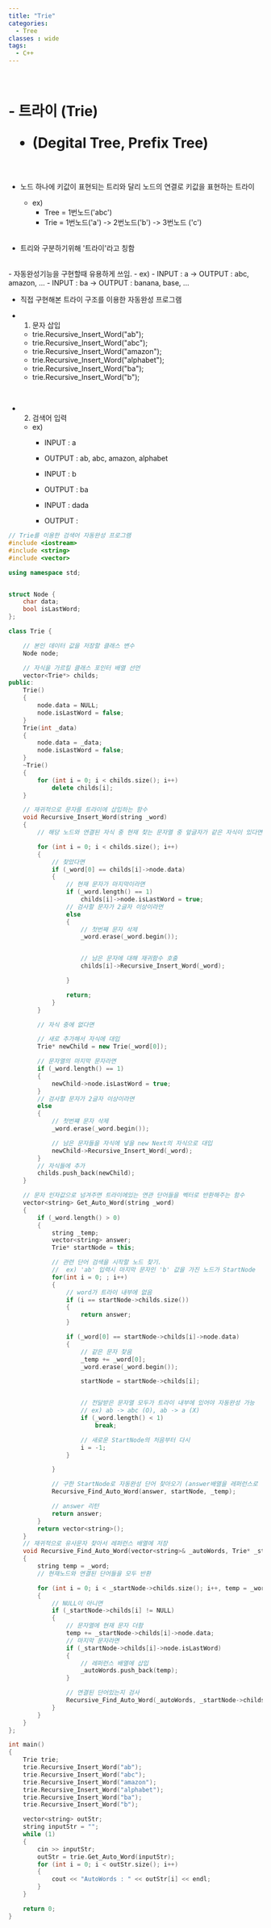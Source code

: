 ```yaml
---
title: "Trie"
categories:
  - Tree
classes : wide
tags:
  - C++
---
```

<br>

<h1>
- 트라이 (Trie)

  - (Degital Tree, Prefix Tree)
</h1>

<br>

- 노드 하나에 키값이 표현되는 트리와 달리 노드의 연결로 키값을 표현하는 트라이
  - ex) 
    - Tree = 1번노드('abc') 
    - Trie = 1번노드('a') -> 2번노드('b') -> 3번노드 ('c')
  
  <br>
- 트리와 구분하기위해 '트라이'라고 칭함

<br>
- 자동완성기능을 구현할때 유용하게 쓰임.
  - ex)
    - INPUT : a -> OUTPUT : abc, amazon, ... 
    - INPUT : ba -> OUTPUT : banana, base, ... 

- 직접 구현해본 트라이 구조를 이용한 자동완성 프로그램

- 1. 문자 삽입 
  - trie.Recursive_Insert_Word("ab");
  - trie.Recursive_Insert_Word("abc");
  - trie.Recursive_Insert_Word("amazon");
  - trie.Recursive_Insert_Word("alphabet");
  - trie.Recursive_Insert_Word("ba");
  - trie.Recursive_Insert_Word("b");

<br>

- 2. 검색어 입력 

  - ex) 
    - INPUT : a 
    - OUTPUT : ab, abc, amazon, alphabet
  
    - INPUT : b
    - OUTPUT : ba
    - INPUT : dada
    - OUTPUT : 


``` cpp
// Trie를 이용한 검색어 자동완성 프로그램
#include <iostream>
#include <string>
#include <vector>

using namespace std;


struct Node {
	char data;
	bool isLastWord;
};

class Trie {

	// 본인 데이터 값을 저장할 클래스 변수
	Node node;

	// 자식을 가르킬 클래스 포인터 배열 선언
	vector<Trie*> childs;
public:
	Trie()
	{
		node.data = NULL;
		node.isLastWord = false;
	}
	Trie(int _data)
	{
		node.data = _data;
		node.isLastWord = false;
	}
	~Trie()
	{
		for (int i = 0; i < childs.size(); i++)
			delete childs[i];
	}

	// 재귀적으로 문자를 트라이에 삽입하는 함수
	void Recursive_Insert_Word(string _word)
	{
		// 해당 노드와 연결된 자식 중 현재 찾는 문자열 중 앞글자가 같은 자식이 있다면

		for (int i = 0; i < childs.size(); i++)
		{
			// 찾았다면
			if (_word[0] == childs[i]->node.data)
			{
				// 현재 문자가 마지막이라면
				if (_word.length() == 1)
					childs[i]->node.isLastWord = true;
				// 검사할 문자가 2글자 이상이라면
				else
				{
					// 첫번째 문자 삭제
					_word.erase(_word.begin());


					// 남은 문자에 대해 재귀함수 호출
					childs[i]->Recursive_Insert_Word(_word);

				}

				return;
			}
		}

		// 자식 중에 없다면

		// 새로 추가해서 자식에 대입
		Trie* newChild = new Trie(_word[0]);

		// 문자열의 마지막 문자라면
		if (_word.length() == 1)
		{
			newChild->node.isLastWord = true;
		}
		// 검사할 문자가 2글자 이상이라면
		else
		{
			// 첫번쨰 문자 삭제
			_word.erase(_word.begin());

			// 남은 문자들을 자식에 넣을 new Next의 자식으로 대입
			newChild->Recursive_Insert_Word(_word);
		}
		// 자식들에 추가
		childs.push_back(newChild);
	}

	// 문자 인자값으로 넘겨주면 트라이에있는 연관 단어들을 벡터로 반환해주는 함수
	vector<string> Get_Auto_Word(string _word)
	{
		if (_word.length() > 0)
		{
			string _temp;
			vector<string> answer;
			Trie* startNode = this;

			// 관련 단어 검색을 시작할 노드 찾기.
			//	ex) 'ab' 입력시 마지막 문자인 'b' 값을 가진 노드가 StartNode
			for(int i = 0; ; i++)
			{
				// word가 트라이 내부에 없음
				if (i == startNode->childs.size())
				{
					return answer;
				}

				if (_word[0] == startNode->childs[i]->node.data)
				{
					// 같은 문자 찾음
					_temp += _word[0];
					_word.erase(_word.begin());

					startNode = startNode->childs[i];


					// 전달받은 문자열 모두가 트라이 내부에 있어야 자동완성 가능
					// ex) ab -> abc (O), ab -> a (X)
					if (_word.length() < 1)
						break;

					// 새로운 StartNode의 처음부터 다시
					i = -1;
				}

			}

			// 구한 StartNode로 자동완성 단어 찾아오기 (answer배열을 레퍼런스로 넘겨줘서 answer에 저장됨)
			Recursive_Find_Auto_Word(answer, startNode, _temp);

			// answer 리턴
			return answer;
		}
		return vector<string>();
	}
	// 재귀적으로 유사문자 찾아서 레퍼런스 배열에 저장
	void Recursive_Find_Auto_Word(vector<string>& _autoWords, Trie* _startNode, string _word)
	{
		string temp = _word;
		// 현재노드와 연결된 단어들을 모두 반환

		for (int i = 0; i < _startNode->childs.size(); i++, temp = _word)
		{
			// NULL이 아니면
			if (_startNode->childs[i] != NULL)
			{
				// 문자열에 현재 문자 더함
				temp += _startNode->childs[i]->node.data;
				// 마지막 문자라면
				if (_startNode->childs[i]->node.isLastWord)
				{
					// 레퍼런스 배열에 삽입
					_autoWords.push_back(temp);
				}

				// 연결된 단어있는지 검사
				Recursive_Find_Auto_Word(_autoWords, _startNode->childs[i], temp);
			}
		}
	}
};

int main()
{
	Trie trie;
	trie.Recursive_Insert_Word("ab");
	trie.Recursive_Insert_Word("abc");
	trie.Recursive_Insert_Word("amazon");
	trie.Recursive_Insert_Word("alphabet");
	trie.Recursive_Insert_Word("ba");
	trie.Recursive_Insert_Word("b");

	vector<string> outStr;
	string inputStr = "";
	while (1)
	{
		cin >> inputStr;
		outStr = trie.Get_Auto_Word(inputStr);
		for (int i = 0; i < outStr.size(); i++)
		{
			cout << "AutoWords : " << outStr[i] << endl;
		}
	}

	return 0;
}


```